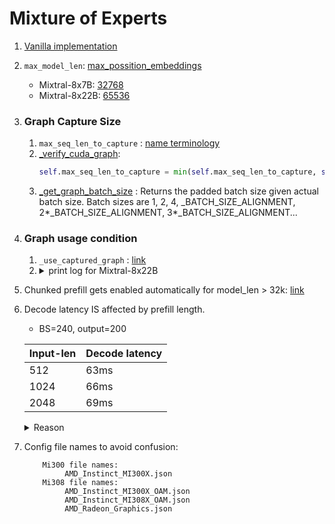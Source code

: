 # Mixture of Experts

1. [Vanilla implementation](https://github.com/pcmoritz/vllm-public/blob/fd4ea8ef5c17a8b991107402a414f6ed355d854d/vllm/model_executor/models/mixtral.py#L133)
2. `max_model_len`: [max_possition_embeddings](https://github.com/vllm-project/vllm/blob/83caf35e082b2657dce5f71ff965a13653a763b0/vllm/config.py#L1686)
    - Mixtral-8x7B: [32768](https://huggingface.co/mistralai/Mixtral-8x7B-v0.1/blob/ffe1a706bacbd5abddc5ff99432ee38f7e0662fb/config.json#L12)
    - Mixtral-8x22B: [65536](https://huggingface.co/mistralai/Mixtral-8x22B-v0.1/blob/988690dfcb44977ec67e8b7f7fb663087b4808c5/config.json#L12)
3. ### Graph Capture Size
    1. `max_seq_len_to_capture` : [name terminology](https://github.com/vllm-project/vllm/pull/4518)
    2.  [_verify_cuda_graph](https://github.com/vllm-project/vllm/blob/83caf35e082b2657dce5f71ff965a13653a763b0/vllm/config.py#L335):    
           ```python
           self.max_seq_len_to_capture = min(self.max_seq_len_to_capture, self.max_model_len)
           ```
    3. [_get_graph_batch_size](https://github.com/vllm-project/vllm/blob/83caf35e082b2657dce5f71ff965a13653a763b0/vllm/worker/model_runner.py#L1876) : Returns the padded batch size given actual batch size. Batch sizes are 1, 2, 4, _BATCH_SIZE_ALIGNMENT, 2*_BATCH_SIZE_ALIGNMENT, 3*_BATCH_SIZE_ALIGNMENT...
4. ### Graph usage condition
    1. `_use_captured_graph` : [link](https://github.com/vllm-project/vllm/blob/83caf35e082b2657dce5f71ff965a13653a763b0/vllm/worker/model_runner.py#L713-L722)
    2. <details>
            <summary>print log for Mixtral-8x22B</summary>
            <br>
            <pre> --input-len 8192 --output-len 3 --batch-size 32  </pre>
            <pre>max_seq_len_to_capture is set to 8192+256=8448</pre>
            <pre>
                decode_only: False && not enforce_eager: False
                ,  batch_size: 65536 <= _BATCH_SIZES_TO_CAPTURE: 8192
                ,  max_decode_seq_len: 0, max_encoder_seq_len: 0 <=  max_seq_len_to_capture: 8448
                   batch_size: 65536 <= max_batchsize_to_capture: 256
                   --> result (_use_captured_graph) = False
                decode_only: False && not enforce_eager: False
                ,  batch_size: 65536 <= _BATCH_SIZES_TO_CAPTURE: 8192
                ,  max_decode_seq_len: 0, max_encoder_seq_len: 0 <=  max_seq_len_to_capture: 8448
                   batch_size: 65536 <= max_batchsize_to_capture: 256
                   --> result (_use_captured_graph) = False
                decode_only: False && not enforce_eager: False
                ,  batch_size: 65536 <= _BATCH_SIZES_TO_CAPTURE: 8192
                ,  max_decode_seq_len: 0, max_encoder_seq_len: 0 <=  max_seq_len_to_capture: 8448
                   batch_size: 65536 <= max_batchsize_to_capture: 256
                   --> result (_use_captured_graph) = False
                decode_only: False && not enforce_eager: False
                ,  batch_size: 65536 <= _BATCH_SIZES_TO_CAPTURE: 8192
                ,  max_decode_seq_len: 0, max_encoder_seq_len: 0 <=  max_seq_len_to_capture: 8448
                   batch_size: 65536 <= max_batchsize_to_capture: 256
                   --> result (_use_captured_graph) = False
                decode_only: True && not enforce_eager: False
                ,  batch_size: 32 <= _BATCH_SIZES_TO_CAPTURE: 8192
                ,  max_decode_seq_len: **8193**, max_encoder_seq_len: 0 <=  max_seq_len_to_capture: 8448
                   batch_size: 32 <= max_batchsize_to_capture: 256
                   --> result (_use_captured_graph) = True
                decode_only: True && not enforce_eager: False
                ,  batch_size: 32 <= _BATCH_SIZES_TO_CAPTURE: 8192
                ,  max_decode_seq_len: **8194**, max_encoder_seq_len: 0 <=  max_seq_len_to_capture: 8448
                   batch_size: 32 <= max_batchsize_to_capture: 256
                   --> result (_use_captured_graph) = True
                decode_only: True && not enforce_eager: False
                ,  batch_size: 32 <= _BATCH_SIZES_TO_CAPTURE: 8192
                ,  max_decode_seq_len: **8195**, max_encoder_seq_len: 0 <=  max_seq_len_to_capture: 8448
                   batch_size: 32 <= max_batchsize_to_capture: 256
                   --> result (_use_captured_graph) = True
            </pre>
        </details>

5. Chunked prefill gets enabled automatically for model_len > 32k: [link](https://github.com/vllm-project/vllm/blob/83caf35e082b2657dce5f71ff965a13653a763b0/vllm/engine/arg_utils.py#L929-L931)
6. Decode latency IS affected by prefill length.
   - BS=240, output=200
   
    | Input-len | Decode latency |
    |-----------|----------------|
    | 512       | 63ms           |
    | 1024      | 66ms           |
    | 2048      | 69ms           |
   <details>
            <summary>Reason </summary>
            <br>
            <pre> kv cache size is bigger for larger context length. Hence, paged_attn kernel takes more time! 
                BS=240 | _paged_attn kernel time: In512 : 41us  --vs-- In2048 : 121us
            </pre>
            </pre>
        </details>
7. Config file names to avoid confusion:
   ```
       Mi300 file names:  
            AMD_Instinct_MI300X.json
       Mi308 file names:
            AMD_Instinct_MI300X_OAM.json
            AMD_Instinct_MI308X_OAM.json
            AMD_Radeon_Graphics.json
   ```
